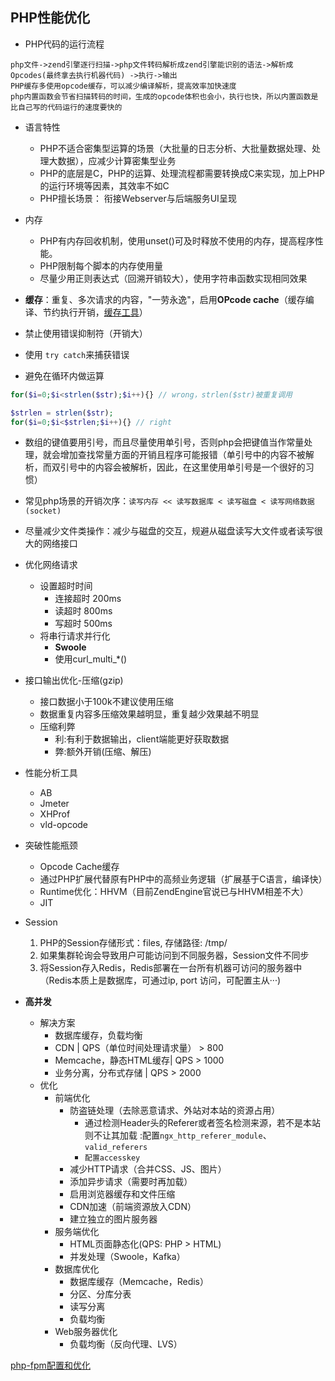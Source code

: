 ## PHP性能优化

* PHP代码的运行流程

```
php文件->zend引擎逐行扫描->php文件转码解析成zend引擎能识别的语法->解析成Opcodes(最终拿去执行机器代码) ->执行->输出
PHP缓存多使用opcode缓存，可以减少编译解析，提高效率加快速度
php内置函数会节省扫描转码的时间，生成的opcode体积也会小，执行也快，所以内置函数是比自己写的代码运行的速度要快的
```

* 语言特性
  * PHP不适合密集型运算的场景（大批量的日志分析、大批量数据处理、处理大数据），应减少计算密集型业务
  * PHP的底层是C，PHP的运算、处理流程都需要转换成C来实现，加上PHP的运行环境等因素，其效率不如C
  * PHP擅长场景： 衔接Webserver与后端服务UI呈现

* 内存
  * PHP有内存回收机制，使用unset()可及时释放不使用的内存，提高程序性能。
  * PHP限制每个脚本的内存使用量
  * 尽量少用正则表达式（回溯开销较大），使用字符串函数实现相同效果

* **缓存**：重复、多次请求的内容，"一劳永逸"，启用**OPcode cache**（缓存编译、节约执行开销，[缓存工具](http://pecl.php.net/packages.php)）


* 禁止使用错误抑制符（开销大）

* 使用 `try catch`来捕获错误

* 避免在循环内做运算
```php
for($i=0;$i<strlen($str);$i++){} // wrong，strlen($str)被重复调用

$strlen = strlen($str);
for($i=0;$i<$strlen;$i++){} // right
```

* 数组的键值要用引号，而且尽量使用单引号，否则php会把键值当作常量处理，就会增加查找常量方面的开销且程序可能报错（单引号中的内容不被解析，而双引号中的内容会被解析，因此，在这里使用单引号是一个很好的习惯）

* 常见php场景的开销次序：`读写内存 << 读写数据库 < 读写磁盘 < 读写网络数据(socket)`

* 尽量减少文件类操作：减少与磁盘的交互，规避从磁盘读写大文件或者读写很大的网络接口

* 优化网络请求
  * 设置超时时间
    * 连接超时 200ms
    * 读超时 800ms
    * 写超时 500ms
  * 将串行请求并行化
    * **Swoole**
    * 使用curl_multi_*()

* 接口输出优化-压缩(gzip)
  * 接口数据小于100k不建议使用压缩
  * 数据重复内容多压缩效果越明显，重复越少效果越不明显
  * 压缩利弊
    * 利:有利于数据输出，client端能更好获取数据
    * 弊:额外开销(压缩、解压)

* 性能分析工具
  * AB
  * Jmeter
  * XHProf
  * vld-opcode

* 突破性能瓶颈
  * Opcode Cache缓存
  * 通过PHP扩展代替原有PHP中的高频业务逻辑（扩展基于C语言，编译快）
  * Runtime优化：HHVM（目前ZendEngine官说已与HHVM相差不大）
  * JIT

- Session
  1. PHP的Session存储形式：files, 存储路径: /tmp/
  1. 如果集群轮询会导致用户可能访问到不同服务器，Session文件不同步
  1. 将Session存入Redis，Redis部署在一台所有机器可访问的服务器中（Redis本质上是数据库，可通过ip, port 访问，可配置主从···)

- **高并发**
  - 解决方案
    - 数据库缓存，负载均衡
    - CDN | QPS（单位时间处理请求量） > 800
    - Memcache，静态HTML缓存| QPS > 1000
    - 业务分离，分布式存储 | QPS > 2000
  - 优化
    - 前端优化
      - 防盗链处理（去除恶意请求、外站对本站的资源占用）
        - 通过检测Header头的Referer或者签名检测来源，若不是本站则不让其加载 :配置`ngx_http_referer_module`、`valid_referers`
        - `配置accesskey`
      - 减少HTTP请求（合并CSS、JS、图片）
      - 添加异步请求（需要时再加载）
      - 启用浏览器缓存和文件压缩
      - CDN加速（前端资源放入CDN）
      - 建立独立的图片服务器
    - 服务端优化
      - HTML页面静态化(QPS: PHP > HTML)
      - 并发处理（Swoole，Kafka）
    - 数据库优化
      - 数据库缓存（Memcache，Redis）
      - 分区、分库分表
      - 读写分离
      - 负载均衡
    - Web服务器优化
      - 负载均衡（反向代理、LVS）

[php-fpm配置和优化](https://www.zybuluo.com/phper/note/89081)